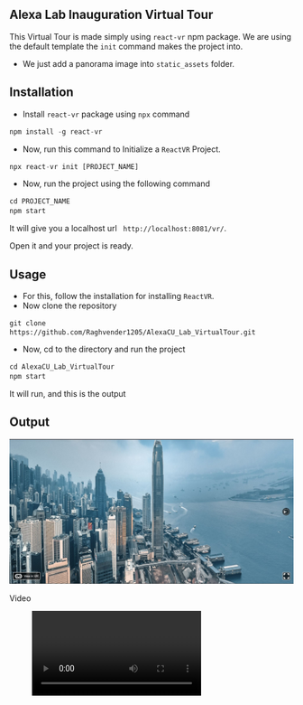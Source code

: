 ## Alexa Lab Inauguration Virtual Tour 

This Virtual Tour is made simply using `react-vr` npm package. We are using the default template the `init` command makes the project into.
- We just add a panorama image into `static_assets` folder.


## Installation
- Install  `react-vr` package using `npx` command
```js
npm install -g react-vr
```
- Now, run this command to Initialize a `ReactVR` Project.
```js
npx react-vr init [PROJECT_NAME]
```

- Now, run the project using the following command
```js
cd PROJECT_NAME
npm start
```
It will give you a localhost url ``` http://localhost:8081/vr/```.

Open it and your project is ready.

## Usage
- For this, follow the installation for installing `ReactVR`.
- Now clone the repository
```
git clone https://github.com/Raghvender1205/AlexaCU_Lab_VirtualTour.git
``` 

- Now, cd to the directory and run the project
```js
cd AlexaCU_Lab_VirtualTour
npm start
```

It will run, and this is the output
## Output
![Output](Output.jpg)

Video
<figure class='video-container'>
    <video controls="true" allowfullscreen="true">
        <source src="Demo.mp4">
    </video>
</figure>